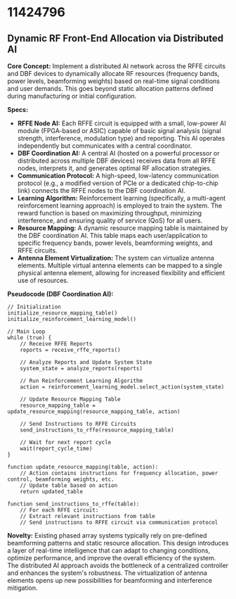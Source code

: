 # 11424796

## Dynamic RF Front-End Allocation via Distributed AI

**Core Concept:** Implement a distributed AI network across the RFFE circuits and DBF devices to dynamically allocate RF resources (frequency bands, power levels, beamforming weights) based on real-time signal conditions and user demands. This goes beyond static allocation patterns defined during manufacturing or initial configuration.

**Specs:**

*   **RFFE Node AI:** Each RFFE circuit is equipped with a small, low-power AI module (FPGA-based or ASIC) capable of basic signal analysis (signal strength, interference, modulation type) and reporting. This AI operates independently but communicates with a central coordinator.
*   **DBF Coordination AI:** A central AI (hosted on a powerful processor or distributed across multiple DBF devices) receives data from all RFFE nodes, interprets it, and generates optimal RF allocation strategies.
*   **Communication Protocol:** A high-speed, low-latency communication protocol (e.g., a modified version of PCIe or a dedicated chip-to-chip link) connects the RFFE nodes to the DBF coordination AI.
*   **Learning Algorithm:** Reinforcement learning (specifically, a multi-agent reinforcement learning approach) is employed to train the system. The reward function is based on maximizing throughput, minimizing interference, and ensuring quality of service (QoS) for all users.
*   **Resource Mapping:**  A dynamic resource mapping table is maintained by the DBF coordination AI. This table maps each user/application to specific frequency bands, power levels, beamforming weights, and RFFE circuits.
*   **Antenna Element Virtualization:** The system can virtualize antenna elements.  Multiple virtual antenna elements can be mapped to a single physical antenna element, allowing for increased flexibility and efficient use of resources.

**Pseudocode (DBF Coordination AI):**

```
// Initialization
initialize_resource_mapping_table()
initialize_reinforcement_learning_model()

// Main Loop
while (true) {
    // Receive RFFE Reports
    reports = receive_rffe_reports()

    // Analyze Reports and Update System State
    system_state = analyze_reports(reports)

    // Run Reinforcement Learning Algorithm
    action = reinforcement_learning_model.select_action(system_state)

    // Update Resource Mapping Table
    resource_mapping_table = update_resource_mapping(resource_mapping_table, action)

    // Send Instructions to RFFE Circuits
    send_instructions_to_rffe(resource_mapping_table)

    // Wait for next report cycle
    wait(report_cycle_time)
}

function update_resource_mapping(table, action):
    // Action contains instructions for frequency allocation, power control, beamforming weights, etc.
    // Update table based on action
    return updated_table

function send_instructions_to_rffe(table):
    // For each RFFE circuit:
    // Extract relevant instructions from table
    // Send instructions to RFFE circuit via communication protocol
```

**Novelty:**  Existing phased array systems typically rely on pre-defined beamforming patterns and static resource allocation. This design introduces a layer of real-time intelligence that can adapt to changing conditions, optimize performance, and improve the overall efficiency of the system. The distributed AI approach avoids the bottleneck of a centralized controller and enhances the system's robustness.  The virtualization of antenna elements opens up new possibilities for beamforming and interference mitigation.